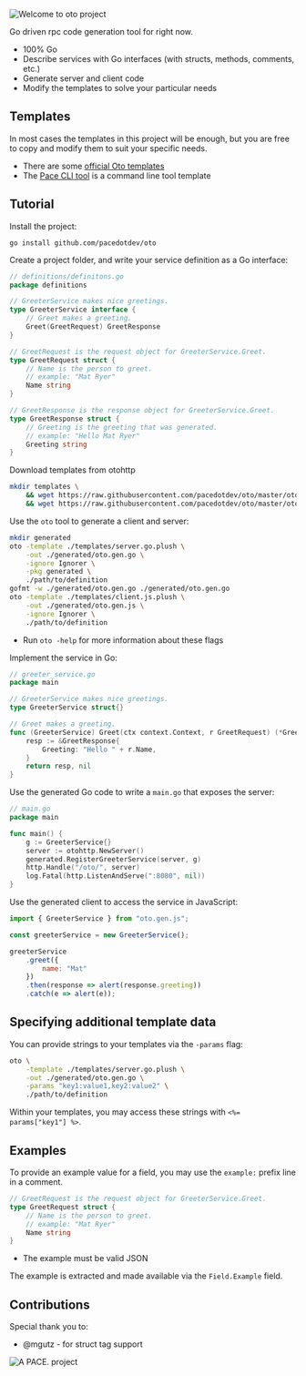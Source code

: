![Welcome to oto project](oto-logo.png)

Go driven rpc code generation tool for right now.

- 100% Go
- Describe services with Go interfaces (with structs, methods, comments, etc.)
- Generate server and client code
- Modify the templates to solve your particular needs

## Templates

In most cases the templates in this project will be enough, but you are free to copy and modify them to suit your specific needs.

* There are some [official Oto templates](https://github.com/pacedotdev/oto/tree/master/otohttp/templates)
* The [Pace CLI tool](https://github.com/pacedotdev/pace/blob/master/oto/cli.go.plush) is a command line tool template

## Tutorial

Install the project:

```
go install github.com/pacedotdev/oto
```

Create a project folder, and write your service definition as a Go interface:

```go
// definitions/definitons.go
package definitions

// GreeterService makes nice greetings.
type GreeterService interface {
    // Greet makes a greeting.
    Greet(GreetRequest) GreetResponse
}

// GreetRequest is the request object for GreeterService.Greet.
type GreetRequest struct {
    // Name is the person to greet.
    // example: "Mat Ryer"
    Name string
}

// GreetResponse is the response object for GreeterService.Greet.
type GreetResponse struct {
    // Greeting is the greeting that was generated.
    // example: "Hello Mat Ryer"
    Greeting string
}
```

Download templates from otohttp

```bash
mkdir templates \
    && wget https://raw.githubusercontent.com/pacedotdev/oto/master/otohttp/templates/server.go.plush -q -O ./templates/server.go.plush \
    && wget https://raw.githubusercontent.com/pacedotdev/oto/master/otohttp/templates/client.js.plush -q -O ./templates/client.js.plush
```

Use the `oto` tool to generate a client and server:

```bash
mkdir generated
oto -template ./templates/server.go.plush \
    -out ./generated/oto.gen.go \
    -ignore Ignorer \
    -pkg generated \
    ./path/to/definition
gofmt -w ./generated/oto.gen.go ./generated/oto.gen.go
oto -template ./templates/client.js.plush \
    -out ./generated/oto.gen.js \
    -ignore Ignorer \
    ./path/to/definition
```

- Run `oto -help` for more information about these flags

Implement the service in Go:

```go
// greeter_service.go
package main

// GreeterService makes nice greetings.
type GreeterService struct{}

// Greet makes a greeting.
func (GreeterService) Greet(ctx context.Context, r GreetRequest) (*GreetResponse, error) {
    resp := &GreetResponse{
        Greeting: "Hello " + r.Name,
    }
    return resp, nil
}
```

Use the generated Go code to write a `main.go` that exposes the server:

```go
// main.go
package main

func main() {
    g := GreeterService{}
    server := otohttp.NewServer()
    generated.RegisterGreeterService(server, g)
    http.Handle("/oto/", server)
    log.Fatal(http.ListenAndServe(":8080", nil))
}
```

Use the generated client to access the service in JavaScript:

```javascript
import { GreeterService } from "oto.gen.js";

const greeterService = new GreeterService();

greeterService
    .greet({
        name: "Mat"
    })
    .then(response => alert(response.greeting))
    .catch(e => alert(e));
```

## Specifying additional template data

You can provide strings to your templates via the `-params` flag:

```bash
oto \
    -template ./templates/server.go.plush \
    -out ./generated/oto.gen.go \
    -params "key1:value1,key2:value2" \
    ./path/to/definition
```

Within your templates, you may access these strings with `<%= params["key1"] %>`.

## Examples

To provide an example value for a field, you may use the `example:` prefix line
in a comment.

```go
// GreetRequest is the request object for GreeterService.Greet.
type GreetRequest struct {
    // Name is the person to greet.
    // example: "Mat Ryer"
    Name string
}
```

* The example must be valid JSON

The example is extracted and made available via the `Field.Example` field.

## Contributions

Special thank you to:

* @mgutz - for struct tag support

![A PACE. project](pace-footer.png)
